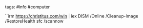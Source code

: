 tags: #info #computer

``irm https://christitus.com/win | iex
DISM /Online /Cleanup-Image /RestoreHealth
sfc /scannow